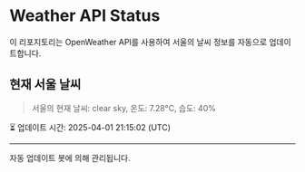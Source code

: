 
# Weather API Status

이 리포지토리는 OpenWeather API를 사용하여 서울의 날씨 정보를 자동으로 업데이트합니다.

## 현재 서울 날씨
> 서울의 현재 날씨: clear sky, 온도: 7.28°C, 습도: 40%

⏳ 업데이트 시간: 2025-04-01 21:15:02 (UTC)

---
자동 업데이트 봇에 의해 관리됩니다.
